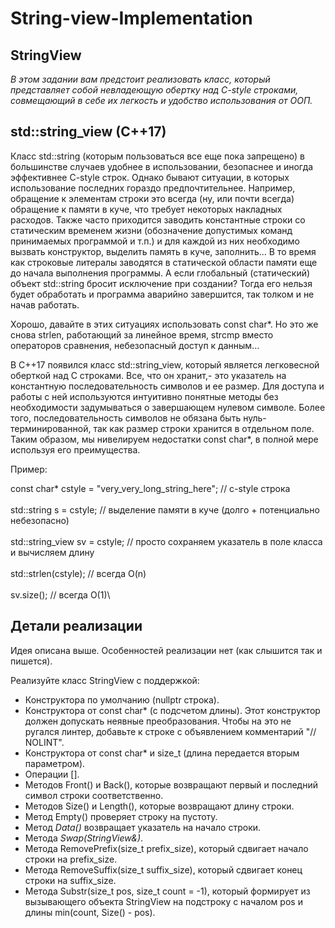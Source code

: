 # String-view-Implementation
## StringView
_В этом задании вам предстоит реализовать класс, который представляет собой невладеющую обертку над C-style строками, совмещающий в себе их легкость и удобство использования от ООП._

## std::string_view (C++17)
Класс std::string (которым пользоваться все еще пока запрещено) в большинстве случаев удобнее в использовании, безопаснее и иногда эффективнее C-style строк. Однако бывают ситуации, в которых использование последних гораздо предпочтительнее. Например, обращение к элементам строки это всегда (ну, или почти всегда) обращение к памяти в куче, что требует некоторых накладных расходов. Также часто приходится заводить константные строки со статическим временем жизни (обозначение допустимых команд принимаемых программой и т.п.) и для каждой из них необходимо вызвать конструктор, выделить память в куче, заполнить... В то время как строковые литералы заводятся в статической области памяти еще до начала выполнения программы. А если глобальный (статический) объект std::string бросит исключение при создании? Тогда его нельзя будет обработать и программа аварийно завершится, так толком и не начав работать.

Хорошо, давайте в этих ситуациях использовать const char*. Но это же снова strlen, работающий за линейное время, strcmp вместо операторов сравнения, небезопасный доступ к данным...

В C++17 появился класс std::string_view, который является легковесной оберткой над C строками. Все, что он хранит,- это указатель на константную последовательность символов и ее размер. Для доступа и работы с ней используются интуитивно понятные методы без необходимости задумываться о завершающем нулевом символе. Более того, последовательность символов не обязана быть нуль-терминированной, так как размер строки хранится в отдельном поле. Таким образом, мы нивелируем недостатки const char*, в полной мере используя его преимущества.

Пример:

const char* cstyle = "very_very_long_string_here";  // c-style строка\
\
std::string s = cstyle;  // выделение памяти в куче (долго + потенциально небезопасно)\
\
std::string_view sv = cstyle;  // просто сохраняем указатель в поле класса и вычисляем длину\
\
std::strlen(cstyle);  // всегда O(n)\
\
sv.size();  // всегда O(1)\

## Детали реализации
Идея описана выше. Особенностей реализации нет (как слышится так и пишется).

Реализуйте класс StringView с поддержкой:

* Конструктора по умолчанию (nullptr строка).
* Конструктора от const char* (с подсчетом длины). Этот конструктор должен допускать неявные преобразования. Чтобы на это не ругался линтер, добавьте к строке с объявлением комментарий "// NOLINT".
* Конструктора от const char* и size_t (длина передается вторым параметром).
* Операции [].
* Методов Front() и Back(), которые возвращают первый и последний символ строки соответственно.
* Методов Size() и Length(), которые возвращают длину строки.
* Метод Empty() проверяет строку на пустоту.
* Метод _Data()_ возвращает указатель на начало строки.
* Метода _Swap(StringView&)_.
* Метода RemovePrefix(size_t prefix_size), который сдвигает начало строки на prefix_size.
* Метода RemoveSuffix(size_t suffix_size), который сдвигает конец строки на suffix_size.
* Метода Substr(size_t pos, size_t count = -1), который формирует из вызывающего объекта StringView на подстроку с началом pos и длины min(count, Size() - pos).
